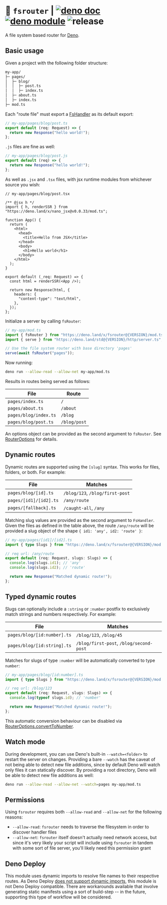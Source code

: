 # :postbox: `fsrouter` | [![deno doc](https://doc.deno.land/badge.svg)](https://doc.deno.land/https://deno.land/x/fsrouter/mod.ts) [![deno module](https://shield.deno.dev/x/fsrouter)](https://deno.land/x/fsrouter) ![release](https://github.com/justinawrey/fsrouter/actions/workflows/release.yml/badge.svg)

A file system based router for [Deno](https://deno.land).

## Basic usage

Given a project with the following folder structure:

```bash
my-app/
├─ pages/
│  ├─ blog/
│  │  ├─ post.ts
│  │  ├─ index.ts
│  ├─ about.ts
│  ├─ index.ts
├─ mod.ts
```

Each "route file" must export a
[FsHandler](https://deno.land/x/fsrouter@2.8.0/handler.ts?s=FsHandler) as its
default export:

```typescript
// my-app/pages/blog/post.ts
export default (req: Request) => {
  return new Response("hello world!");
};
```

`.js` files are fine as well:

```javascript
// my-app/pages/blog/post.js
export default (req) => {
  return new Response("hello world!");
};
```

As well as `.jsx` and `.tsx` files, with jsx runtime modules from whichever
source you wish:

```tsx
// my-app/pages/blog/post.tsx

/** @jsx h */
import { h, renderSSR } from "https://deno.land/x/nano_jsx@v0.0.33/mod.ts";

function App() {
  return (
    <html>
      <head>
        <title>Hello from JSX</title>
      </head>
      <body>
        <h1>Hello world</h1>
      </body>
    </html>
  );
}

export default (_req: Request) => {
  const html = renderSSR(<App />);

  return new Response(html, {
    headers: {
      "content-type": "text/html",
    },
  });
};
```

Initialize a server by calling `fsRouter`:

```typescript
// my-app/mod.ts
import { fsRouter } from "https://deno.land/x/fsrouter@{VERSION}/mod.ts";
import { serve } from "https://deno.land/std@{VERSION}/http/server.ts";

// Use the file system router with base directory 'pages'
serve(await fsRouter("pages"));
```

Now running:

```bash
deno run --allow-read --allow-net my-app/mod.ts
```

Results in routes being served as follows:

| File                  | Route        |
| --------------------- | ------------ |
| `pages/index.ts`      | `/`          |
| `pages/about.ts`      | `/about`     |
| `pages/blog/index.ts` | `/blog`      |
| `pages/blog/post.ts`  | `/blog/post` |

An options object can be provided as the second argument to `fsRouter`. See
[RouterOptions](https://deno.land/x/fsrouter@2.11.1/mod.ts?s=RouterOptions) for
details.

## Dynamic routes

Dynamic routes are supported using the `[slug]` syntax. This works for files,
folders, or both. For example:

| File                   | Matches                         |
| ---------------------- | ------------------------------- |
| `pages/blog/[id].ts`   | `/blog/123`, `/blog/first-post` |
| `pages/[id1]/[id2].ts` | `/any/route`                    |
| `pages/[fallback].ts`  | `/caught-all`, `/any`           |

Matching slug values are provided as the second argument to `FsHandler`. Given
the files as defined in the table above, the route `/any/route` will be provided
a slug object of the shape `{ id1: 'any', id2: 'route' }`:

```typescript
// my-app/pages/[id1]/[id2].ts
import { type Slugs } from "https://deno.land/x/fsrouter@{VERSION}/mod.ts";

// req url: /any/route
export default (req: Request, slugs: Slugs) => {
  console.log(slugs.id1); // 'any'
  console.log(slugs.id2); // 'route'

  return new Response("Matched dynamic route!");
};
```

## Typed dynamic routes

Slugs can optionally include a `:string` or `:number` postfix to exclusively
match strings and numbers respectively. For example:

| File                        | Matches                                 |
| --------------------------- | --------------------------------------- |
| `pages/blog/[id:number].ts` | `/blog/123`, `/blog/45`                 |
| `pages/blog/[id:string].ts` | `/blog/first-post`, `/blog/second-post` |

Matches for slugs of type `:number` will be automatically converted to type
`number`:

```typescript
// my-app/pages/blog/[id:number].ts
import { type Slugs } from "https://deno.land/x/fsrouter@{VERSION}/mod.ts";

// req url: /blog/123
export default (req: Request, slugs: Slugs) => {
  console.log(typeof slugs.id); // 'number'

  return new Response("Matched dynamic route!");
};
```

This automatic conversion behaviour can be disabled via
[RouterOptions.convertToNumber](https://deno.land/x/fsrouter@2.11.1/mod.ts?s=RouterOptions).

## Watch mode

During development, you can use Deno's built-in `--watch=<folder>` to restart
the server on changes. Providing a bare `--watch` has the caveat of not being
able to detect new file additions, since by default Deno will watch only files
it can statically discover. By providing a root directory, Deno will be able to
detect new file additions as well:

```bash
deno run --allow-read --allow-net --watch=pages my-app/mod.ts
```

## Permissions

Using `fsrouter` requires both `--allow-read` and `--allow-net` for the
following reasons:

- `--allow-read`: `fsrouter` needs to traverse the filesystem in order to
  discover handler files
- `--allow-net`: `fsrouter` itself doesn't actually need network access, but
  since it's very likely your script will include using `fsrouter` in tandem
  with some sort of file server, you'll likely need this permission grant

## Deno Deploy

This module uses dynamic imports to resolve file names to their respective
routes. As Deno Deploy
[does not support dynamic imports](https://github.com/denoland/deploy_feedback/issues/1),
this module is not Deno Deploy compatible. There are workarounds available that
involve generating static manifests using a sort of build-step -- in the future,
supporting this type of workflow will be considered.

